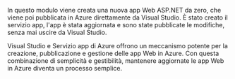In questo modulo viene creata una nuova app Web ASP.NET da zero, che viene poi pubblicata in Azure direttamente da Visual Studio. È stato creato il servizio app, l'app è stata aggiornata e sono state pubblicate le modifiche, senza mai uscire da Visual Studio.

Visual Studio e Servizio app di Azure offrono un meccanismo potente per la creazione, pubblicazione e gestione delle app Web in Azure. Con questa combinazione di semplicità e gestibilità, mantenere aggiornate le app Web in Azure diventa un processo semplice.
